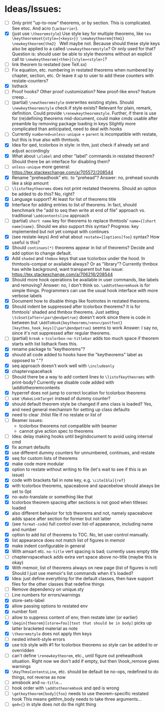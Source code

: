 # Ideas/Issues:
- [ ] Only print "up-to-now" theorems, or by section.
      This is complicated. See etoc. And acro (`\acbarrier`).
- [x] (just use `\theoremstyle`) Use style key for multiple theorems, like
      ```tex
      \keytheoremset{style={<keys>}}
      \newkeytheorem{thm1}
      \newkeytheorem{thm2}
      ```
      Well maybe not. Because should these style keys also be applied to a called
      `\newkeytheoremstyle`? Or only used for that? Question is: should user be able to style theorems
      without an explicit call to `\newkeytheorem{<thm>}[style=<style>]`?
- [ ] link theorem to restated (see TeX.sx)
- [ ] Fix equation, etc. numbering in restated theorems when numbered by
      chapter, section, etc. Or leave it up to user to add these counters
      with restate-counters?
- [x] listhack
- [ ] Proof hooks? Other proof customization? New proof-like envs? feature creep...
- [ ] (partial) `\newtheoremstyle` overwrites existing styles. Should `\newkeytheoremstyle` check
      if style exists? Relevant for plain, remark, definition. Could provide
      `\renewkeytheoremstyle`. Further, if there is use for (re)defining theorems
      mid-document, could make cmds usable after preamble by removing package loading
      in keys
      Slightly more complicated than anticipated, need to deal with hooks
- [ ] Currently `numbered=unless-unique` + `parent` is incompatible with restate, but this is
      true also with thmtools.
- [x] Idea for qed, tcolorbox in style: in thm, just check if already set and adjust accordingly
- [x] What about `\zlabel` and other "label" commands in restated theorem? Should
      there be an interface for disabling them?
- [ ] `unless-unique` more general: https://tex.stackexchange.com/a/705572/208544
- [x] Rename "preheadhook" etc. to "prehead"? Answer: no, prehead sounds like a skip amount
- [ ] `\listofkeytheorems` does not print restated theorems. Should an option be added
      to do this? No, right?
- [x] Language support? At least for list of theorems title
- [x] Interface for adding entries to list of theorems. In fact, should
      benchmark the "add to seq then write at end of file" approach vs.
      traditional `\addcontentsline` approach
- [ ] (partial) `short name` key for theorems to replace thmtools'
      `name={[short name]name}`. Should we also support this syntax?
      Progress: key implemented but not yet compat with continues
- [x] (see restate-keys) And what about `restate={[options]foo}` syntax? How useful is this?
- [x] Should `continues(*)` theorems appear in list of theorems? Decide and add option to
      change default.
- [x] Add `shaded` and `thmbox` keys that use tcolorbox under the hood.
      In thmtools-compat or available always? Or as "library"?
      Currently thmbox has white background, want transparent but has issue:
      https://tex.stackexchange.com/a/706216/208544
- [x] Should more hook operations be available in user commands, like labels and removing?
    Answer: no, I don't think so. `\addtotheoremhook` is for simple things.
    Programmers can use the usual hook interface with more verbose labels
- [x] Document how to disable things like footnotes in restated theorems.
- [x] Should indent be suppressed after tcolorbox theorems? It is for thmtools' shaded and thmbox theorems.
      Just setting `\tcbset{after=\par\@endpetrue}` doesn't work since there is code in between but
      `\AddToHook{keytheorems/<env>/postfoot}[keythms_hook_keys]{\par\@endpetrue}` seems to work
      Answer: I say no, since it's not suppressed after regular theorems.
- [ ] (partial) `break` + `tcolorbox-no-titlebar` adds too much space if theorem starts with list
      listhack fixes this.
- [x] rename package to "keytheorems"?
- [x] should all code added to hooks have the "keytheorems" label as opposed to "."?
- [x] seq approach doesn't work well with `\includeonly`
- [x] chaptervspacehack
- [ ] Should there be a way to add content lines to `\listofkeytheorems` with print-body?
      Currently we disable code added with \addtotheoremcontents
- [x] hyperref does not jump to correct location for tcolorbox theorems
- [ ] use `\MakeLinkTarget` instead of dummy counter?
- [x] should default theorem style be changed if ams class is loaded? Yes,
      and need general mechanism for setting up class defaults
- [x] need to clear .thlist file if no restate or list of
- [ ] Beamer issues:
    - tcolorbox theorems not compatible with beamer
    - cannot give action spec to theorems
- [ ] Idea: delay making hooks until begindocument to avoid using internal cmd
- [x] fix acmart defaults
- [x] use different dummy counters for unnumbered, continues, and restate
- [x] seq for custom lists of theorems
- [x] make code more modular
- [x] option to restate without writing to file (let's wait to see if this is an issue)
- [x] code with brackets fail in note key, e.g. `\cite[bla]{ref}`
- [x] with tcolorbox theorems, spaceabove and spacebelow should always be set to 0pt
- [x] no-auto-translate or something like that
- [x] tcolorbox theorem spacing after sections is not good when titlesec loaded
- [x] also different behavior for tcb theorems and not, namely spaceabove adds space
      after section for former but not latter
- [x] (see `format-code`) full control over list-of appearance, including name and number
- [x] option to add list of theorems to TOC. No, let user control manually.
- [x] list appearance does not match list of figures in memoir
- [x] make indent configurable in general
- [x] With amsart etc. `no-title` vert spacing is bad; currently uses empty title
- [ ] chaptervspacehack adds extra vert space above no-title (maybe this is okay)
- [x] With memoir, list of theorems always on new page (list of figures is not)
      Should I just use memoir's list commands when it's loaded?
- [x] Idea: just define everything for the default classes, then have support files
            for the other classes that redefine things
- [ ] Remove dependency on unique.sty
- [ ] Line numbers for errors/warnings
- [x] store-sets-label
- [x] allow passing options to restated env
- [x] number font
- [ ] allow to suppress content of env, then restate later (or earlier)
- [x] `\begin{theorem}[store=foo][text that should be in body]` picks up latter bracketed material as note
- [x] `\theoremstyle` does not apply thm keys
- [ ] nested inherit-style errors
- [x] use tcb style with #1 for tcolorbox theorems so style can be added to or overridden
- [ ] can't define `\renewkeytheorem`, etc., until figure out preheadhook situation.
      Right now we don't add if empty, but then \hook_remove gives warnings
- [x] `\KeyThmsContentsLine`, etc. should be default be no-ops, redefined to do things, not reverse as now
- [ ] amsbook and `no-title`...
- [ ] hook order with `\addtotheoremhook` and qed is wrong
- [ ] `\getkeytheorem[body]{foo}` needs to use theorem-specific restated hook
      This means getthm_body needs to take three arguments...
- [ ] `qed={}` in style does not do the right thing